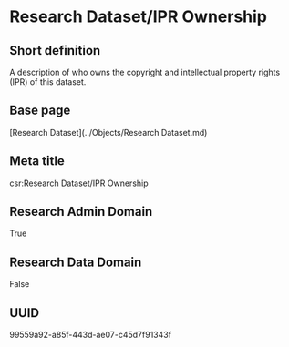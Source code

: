 # Research Dataset/IPR Ownership
## Short definition
A description of who owns the copyright and intellectual property rights (IPR) of this dataset.
## Base page
[Research Dataset](../Objects/Research Dataset.md)
## Meta title
csr:Research Dataset/IPR Ownership
## Research Admin Domain
True
## Research Data Domain
False
## UUID
99559a92-a85f-443d-ae07-c45d7f91343f
